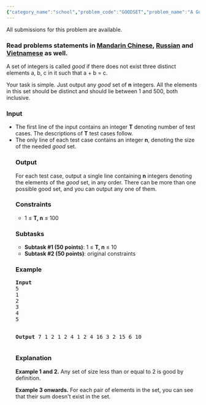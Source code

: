 ```yaml
---
{"category_name":"school","problem_code":"GOODSET","problem_name":"A Good Set","languages_supported":{"0":"ADA","1":"ASM","2":"BASH","3":"BF","4":"C","5":"C99 strict","6":"CAML","7":"CLOJ","8":"CLPS","9":"CPP 4.3.2","10":"CPP 4.9.2","11":"CPP14","12":"CS2","13":"D","14":"ERL","15":"FORT","16":"FS","17":"GO","18":"HASK","19":"ICK","20":"ICON","21":"JAVA","22":"JS","23":"LISP clisp","24":"LISP sbcl","25":"LUA","26":"NEM","27":"NICE","28":"NODEJS","29":"PAS fpc","30":"PAS gpc","31":"PERL","32":"PERL6","33":"PHP","34":"PIKE","35":"PRLG","36":"PYPY","37":"PYTH","38":"PYTH 3.4","39":"RUBY","40":"SCALA","41":"SCM chicken","42":"SCM guile","43":"SCM qobi","44":"ST","45":"TCL","46":"TEXT","47":"WSPC"},"max_timelimit":1,"source_sizelimit":50000,"problem_author":"admin2","problem_tester":null,"date_added":"9-05-2017","tags":{"0":"admin2"},"time":{"view_start_date":1497259800,"submit_start_date":1497259800,"visible_start_date":1497259800,"end_date":1735669800},"layout":"problem"}
---
```

<span class="solution-visible-txt">All submissions for this problem are available.</span><h3>Read problems statements in <a target="_blank" 
href="http://www.codechef.com/download/translated/JUNE17/mandarin/GOODSET.pdf">Mandarin Chinese</a>, <a target="_blank" 
href="http://www.codechef.com/download/translated/JUNE17/russian/GOODSET.pdf">Russian</a> and <a target="_blank" 
href="http://www.codechef.com/download/translated/JUNE17/vietnamese/GOODSET.pdf">Vietnamese</a> as well.</h3>

<p>A set of integers is called <i>good</i> if there does not exist three distinct elements a, b, c in it such that a + b = c.</p>

<p>Your task is simple. Just output any <i>good</i> set of <b>n</b> integers. All the elements in this set should be distinct and should lie between 1 and 500, both inclusive.</p>

<h3>Input</h3>
<ul>
<li>The first line of the input contains an integer <b>T</b> denoting number of test cases. The descriptions of <b>T</b> test cases follow.</li>
<li>The only line of each test case contains an integer <b>n</b>, denoting the size of the needed <i>good</i> set.</li>

<h3>Output</h3>
<p>For each test case, output a single line containing <b>n</b> integers denoting the elements of the <i>good</i> set, in any order. There can be more than one possible good set, and you can output any one of them.</p>

<h3>Constraints</h3>
<ul>
<li>1 ≤ <b>T, n</b> ≤ 100</li>
</ul>

<h3>Subtasks</h3>
<ul>
<li><b>Subtask #1 (50 points)</b>: 1 ≤ <b>T, n</b> ≤ 10</li>
<li><b>Subtask #2 (50 points)</b>: original constraints</li>
</ul>

<h3>Example</h3>
<pre>
<b>Input</b>
5
1
2
3
4
5

<b>Output</b>
7
1 2
1 2 4
1 2 4 16
3 2 15 6 10
</pre>

<h3>Explanation</h3>
<p><b>Example 1 and 2.</b> Any set of size less than or equal to 2 is good by definition.</p>
<p><b>Example 3 onwards.</b> For each pair of elements in the set, you can see that their sum doesn't exist in the set.</p>